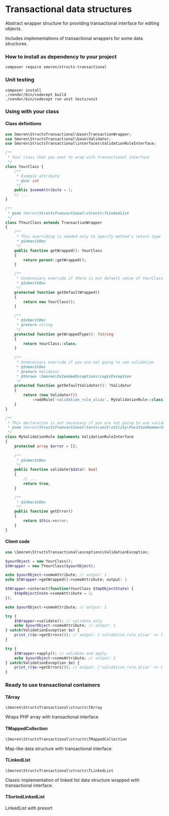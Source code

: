 # Transactional data structures

Abstract wrapper structure for providing transactional interface for editing objects.

Includes implementations of transactional wrappers for some data structures.

### How to install as dependency to your project
```
composer require smoren/structs-transactional
```

### Unit testing
```
composer install
./vendor/bin/codecept build
./vendor/bin/codecept run unit tests/unit
```

### Using with your class

#### Class definitions

```php
use Smoren\StructsTransactional\base\TransactionWrapper;
use Smoren\StructsTransactional\base\Validator;
use Smoren\StructsTransactional\interfaces\ValidationRuleInterface;

/**
 * Your class that you want to wrap with transactional interface
 */
class YourClass {
    /**
     * Example attribute
     * @var int 
     */
    public $someAttribute = 1;
    // ...
}

/**
 * @see Smoren\StructsTransactional\structs\TLinkedList
 */
class TYourClass extends TransactionWrapper
{
    /**
     * This overriding is needed only to specify method's return type
     * @inheritDoc
     */
    public function getWrapped(): YourClass
    {
        return parent::getWrapped();
    }

    /**
     * Unnecessary override if there is not default value of YourClass
     * @inheritDoc
     */
    protected function getDefaultWrapped()
    {
        return new YourClass();
    }

    /**
     * @inheritDoc
     * @return string
     */
    protected function getWrappedType(): ?string
    {
        return YourClass::class;
    }
    
    /**
     * Unnecessary override if you are not going to use validation
     * @inheritDoc
     * @return Validator
     * @throws \Smoren\ExtendedExceptions\LogicException
     */
    protected function getDefaultValidator(): ?Validator
    {
        return (new Validator())
            ->addRule('validation_rule_alias', MyValidationRule::class);
    }
}

/**
 * This declaration is not necessary if you are not going to use validation
 * @see Smoren\StructsTransactional\tests\unit\utility\PositiveNumberValidationRule
 */
class MyValidationRule implements ValidationRuleInterface
{
    protected array $error = [];
    
    /**
     * @inheritDoc
     */
    public function validate($data): bool
    {
        // ...
        return true;
    }

    /**
     * @inheritDoc
     */
    public function getError()
    {
        return $this->error;
    }
}
```

#### Client code

```php
use \Smoren\StructsTransactional\exceptions\ValidationException;

$yourObject = new YourClass();
$tWrapper = new TYourClass($yourObject);

echo $yourObject->someAttribute; // output: 1
echo $tWrapper->getWrapped()->someAttribute; output: 1

$tWrapper->interact(function(YourClass $tmpObjectState) {
    $tmpObjectState->someAttribute = 2;
});

echo $yourObject->someAttribute; // output: 1

try {
    $tWrapper->validate(); // validate only
    echo $yourObject->someAttribute; // output: 1
} catch(ValidationException $e) {
    print_r($e->getErrors()); // output: ['validation_rule_alias' => [...]]
}

try {
    $tWrapper->apply(); // validate and apply
    echo $yourObject->someAttribute; // output: 2
} catch(ValidationException $e) {
    print_r($e->getErrors()); // output: ['validation_rule_alias' => [...]]
}
```

### Ready to use transactional containers

#### TArray

```\Smoren\StructsTransactional\structs\TArray```

Wraps PHP array with transactional interface

#### TMappedCollection

```\Smoren\StructsTransactional\structs\TMappedCollection```

Map-like data structure with transactional interface.

#### TLinkedList

```\Smoren\StructsTransactional\structs\TLinkedList```

Classic implementation of linked list data structure wrapped with transactional interface.

#### TSortedLinkedList

LinkedList with presort
